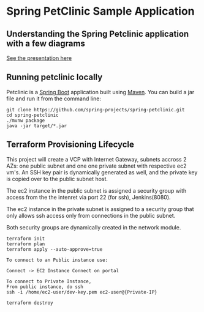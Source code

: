 # Spring PetClinic Sample Application
## Understanding the Spring Petclinic application with a few diagrams
<a href="https://speakerdeck.com/michaelisvy/spring-petclinic-sample-application">See the presentation here</a>

## Running petclinic locally
Petclinic is a [Spring Boot](https://spring.io/guides/gs/spring-boot) application built using [Maven](https://spring.io/guides/gs/maven/). You can build a jar file and run it from the command line:

```
git clone https://github.com/spring-projects/spring-petclinic.git
cd spring-petclinic
./mvnw package
java -jar target/*.jar
```
## Terraform Provisioning Lifecycle
This project will create a VCP with Internet Gateway, subnets accross 2 AZs: one public subnet and one one private subnet with respective ec2 vm's.
An SSH key pair is dynamically generated as well, and the private key is copied over to the public subnet host.

The ec2 instance in the public subnet is assigned a security group with access from the the intenret via port 22 (for ssh), Jenkins(8080).

The ec2 instance in the private subnet is assigned to a security group that only allows ssh access only from connections in the public subnet.

Both security groups are dynamically created in the network module.

```
terraform init
terraform plan
terraform apply --auto-approve=true

To connect to an Public instance use:

Connect -> EC2 Instance Connect on portal

To connect to Private Instance,
From public instance, do ssh
ssh -i /home/ec2-user/dev-key.pem ec2-user@{Private-IP}

terraform destroy
```